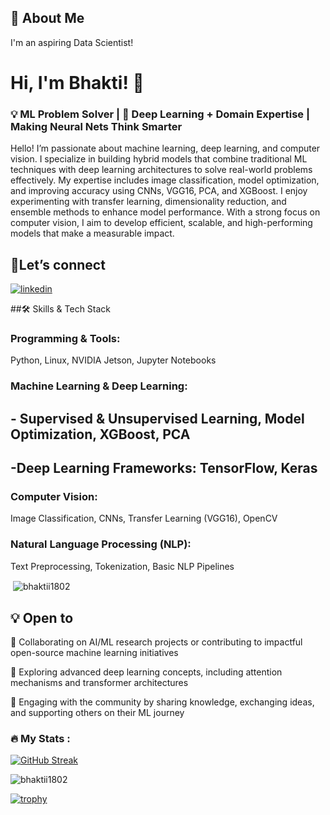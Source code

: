 ## 🚀 About Me
I'm an aspiring Data Scientist!


# Hi, I'm Bhakti! 👋
###  💡 ML Problem Solver | 🧠  Deep Learning + Domain Expertise | Making Neural Nets Think Smarter

Hello! I’m passionate about machine learning, deep learning, and computer vision. I specialize in building hybrid models that combine traditional ML techniques with deep learning architectures to solve real-world problems effectively. My expertise includes image classification, model optimization, and improving accuracy using CNNs, VGG16, PCA, and XGBoost. I enjoy experimenting with transfer learning, dimensionality reduction, and ensemble methods to enhance model performance. With a strong focus on computer vision, I aim to develop efficient, scalable, and high-performing models that make a measurable impact.


## 🔗Let’s connect 
[![linkedin](https://img.shields.io/badge/linkedin-0A66C2?style=for-the-badge&logo=linkedin&logoColor=white)](https://www.linkedin.com/in/bhakti-selokar-360958251/)



##🛠 Skills & Tech Stack
### Programming & Tools:
Python, Linux, NVIDIA Jetson, Jupyter Notebooks

### Machine Learning & Deep Learning:
   ## - Supervised & Unsupervised Learning, Model Optimization, XGBoost, PCA
   ## -Deep Learning Frameworks: TensorFlow, Keras

### Computer Vision:
Image Classification, CNNs, Transfer Learning (VGG16), OpenCV

### Natural Language Processing (NLP):
Text Preprocessing, Tokenization, Basic NLP Pipelines

<p>&nbsp;<img align="center" src="https://github-readme-stats.vercel.app/api?username=bhaktii1802&show_icons=true&locale=en" alt="bhaktii1802" /></p>

## 💡 Open to 

🤝 Collaborating on AI/ML research projects or contributing to impactful open-source machine learning initiatives

🧠 Exploring advanced deep learning concepts, including attention mechanisms and transformer architectures

💬 Engaging with the community by sharing knowledge, exchanging ideas, and supporting others on their ML journey


### :fire: My Stats :

[![GitHub Streak](http://github-readme-streak-stats.herokuapp.com?user=bhaktii1802&theme=dark&background=000000)](https://git.io/streak-stats)

<p align="left"> <img src="https://komarev.com/ghpvc/?username=bhaktii1802&label=Profile%20views&color=0e75b6&style=flat" alt="bhaktii1802" /> </p>

[![trophy](https://github-profile-trophy.vercel.app/?username=bhaktii1802&theme=onedark)](https://github.com/ryo-ma/github-profile-trophy)


